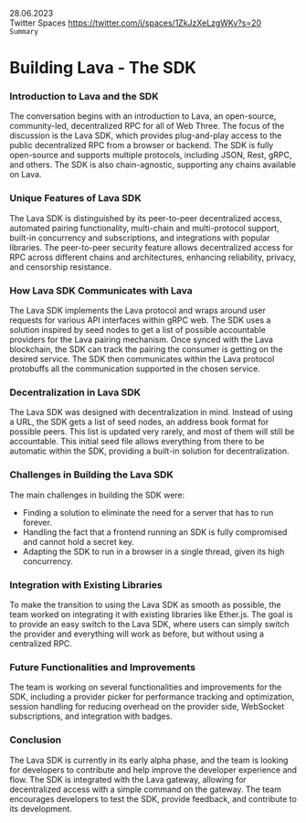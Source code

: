 28.06.2023    
Twitter Spaces https://twitter.com/i/spaces/1ZkJzXeLzgWKv?s=20    
`Summary`

# Building Lava - The SDK


### Introduction to Lava and the SDK
The conversation begins with an introduction to Lava, an open-source, community-led, decentralized RPC for all of Web Three. The focus of the discussion is the Lava SDK, which provides plug-and-play access to the public decentralized RPC from a browser or backend. The SDK is fully open-source and supports multiple protocols, including JSON, Rest, gRPC, and others. The SDK is also chain-agnostic, supporting any chains available on Lava.

### Unique Features of Lava SDK
The Lava SDK is distinguished by its peer-to-peer decentralized access, automated pairing functionality, multi-chain and multi-protocol support, built-in concurrency and subscriptions, and integrations with popular libraries. The peer-to-peer security feature allows decentralized access for RPC across different chains and architectures, enhancing reliability, privacy, and censorship resistance.

### How Lava SDK Communicates with Lava
The Lava SDK implements the Lava protocol and wraps around user requests for various API interfaces within gRPC web. The SDK uses a solution inspired by seed nodes to get a list of possible accountable providers for the Lava pairing mechanism. Once synced with the Lava blockchain, the SDK can track the pairing the consumer is getting on the desired service. The SDK then communicates within the Lava protocol protobuffs all the communication supported in the chosen service.

### Decentralization in Lava SDK
The Lava SDK was designed with decentralization in mind. Instead of using a URL, the SDK gets a list of seed nodes, an address book format for possible peers. This list is updated very rarely, and most of them will still be accountable. This initial seed file allows everything from there to be automatic within the SDK, providing a built-in solution for decentralization.

### Challenges in Building the Lava SDK
The main challenges in building the SDK were:

- Finding a solution to eliminate the need for a server that has to run forever.
- Handling the fact that a frontend running an SDK is fully compromised and cannot hold a secret key.
- Adapting the SDK to run in a browser in a single thread, given its high concurrency.

### Integration with Existing Libraries
To make the transition to using the Lava SDK as smooth as possible, the team worked on integrating it with existing libraries like Ether.js. The goal is to provide an easy switch to the Lava SDK, where users can simply switch the provider and everything will work as before, but without using a centralized RPC.

### Future Functionalities and Improvements
The team is working on several functionalities and improvements for the SDK, including a provider picker for performance tracking and optimization, session handling for reducing overhead on the provider side, WebSocket subscriptions, and integration with badges.

### Conclusion
The Lava SDK is currently in its early alpha phase, and the team is looking for developers to contribute and help improve the developer experience and flow. The SDK is integrated with the Lava gateway, allowing for decentralized access with a simple command on the gateway. The team encourages developers to test the SDK, provide feedback, and contribute to its development.

